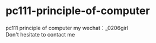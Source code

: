 # pc111-principle-of-computer
pc111 principle of computer my wechat：_0206girl Don't hesitate to contact me
